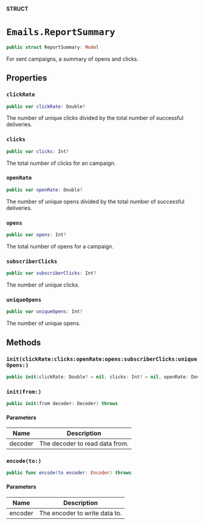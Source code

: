 **STRUCT**

# `Emails.ReportSummary`

```swift
public struct ReportSummary: Model
```

For sent campaigns, a summary of opens and clicks.

## Properties
### `clickRate`

```swift
public var clickRate: Double?
```

The number of unique clicks divided by the total number of successful deliveries.

### `clicks`

```swift
public var clicks: Int?
```

The total number of clicks for an campaign.

### `openRate`

```swift
public var openRate: Double?
```

The number of unique opens divided by the total number of successful deliveries.

### `opens`

```swift
public var opens: Int?
```

The total number of opens for a campaign.

### `subscriberClicks`

```swift
public var subscriberClicks: Int?
```

The number of unique clicks.

### `uniqueOpens`

```swift
public var uniqueOpens: Int?
```

The number of unique opens.

## Methods
### `init(clickRate:clicks:openRate:opens:subscriberClicks:uniqueOpens:)`

```swift
public init(clickRate: Double? = nil, clicks: Int? = nil, openRate: Double? = nil, opens: Int? = nil, subscriberClicks: Int? = nil, uniqueOpens: Int? = nil)
```

### `init(from:)`

```swift
public init(from decoder: Decoder) throws
```

#### Parameters

| Name | Description |
| ---- | ----------- |
| decoder | The decoder to read data from. |

### `encode(to:)`

```swift
public func encode(to encoder: Encoder) throws
```

#### Parameters

| Name | Description |
| ---- | ----------- |
| encoder | The encoder to write data to. |
